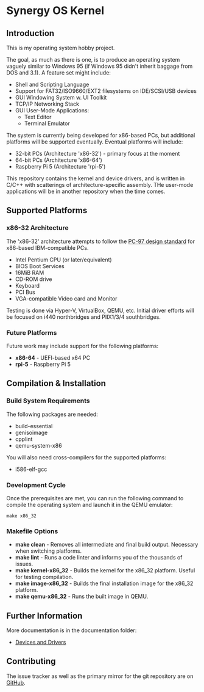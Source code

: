 # Synergy OS Kernel

## Introduction

This is my operating system hobby project.

The goal, as much as there is one, is to produce an operating system vaguely 
similar to Windows 95 (if Windows 95 didn't inherit baggage from DOS and 3.1).
A feature set might include:

* Shell and Scripting Language
* Support for FAT32/ISO9660/EXT2 filesystems on IDE/SCSI/USB devices
* GUI Windowing System w. UI Toolkit
* TCP/IP Networking Stack
* GUI User-Mode Applications:
    * Text Editor
    * Terminal Emulator

The system is currently being developed for x86-based PCs, but additional 
platforms will be supported eventually. Eventual platforms will include:

* 32-bit PCs (Architecture 'x86-32') - primary focus at the moment
* 64-bit PCs (Architecture 'x86-64')
* Raspberry Pi 5 (Architecture 'rpi-5')

This repository contains the kernel and device drivers, and is written in C/C++ with scatterings 
of architecture-specific assembly. THe user-mode applications will be in another repository when the time comes.

## Supported Platforms

### x86-32 Architecture

The 'x86-32' architecture attempts to follow the [PC-97 design standard](https://www.tech-insider.org/windows/research/1997/0711.html) for x86-based IBM-compatible PCs.

* Intel Pentium CPU (or later/equivalent)
* BIOS Boot Services
* 16MiB RAM
* CD-ROM drive
* Keyboard
* PCI Bus
* VGA-compatible Video card and Monitor

Testing is done via Hyper-V, VirtualBox, QEMU, etc. Initial driver efforts will be focused on i440 northbridges and PIIX1/3/4 southbridges.

### Future Platforms

Future work may include support for the following platforms:

 *  **x86-64** - UEFI-based x64 PC
 *  **rpi-5** - Raspberry Pi 5

## Compilation & Installation

### Build System Requirements

The following packages are needed:

* build-essential
* genisoimage
* cpplint
* qemu-system-x86

You will also need cross-compilers for the supported platforms:

* i586-elf-gcc

### Development Cycle

Once the prerequisites are met, you can run the following command to compile
the operating system and launch it in the QEMU emulator:

    make x86_32

### Makefile Options

* **make clean** - Removes all intermediate and final build output. Necessary 
  when switching platforms.
* **make lint** - Runs a code linter and informs you of the thousands of issues.
* **make kernel-x86_32** - Builds the kernel for the x86_32 platform. Useful
  for testing compilation.
* **make image-x86_32** - Builds the final installation image for the x86_32 
  platform.
* **make qemu-x86_32** - Runs the built image in QEMU.

## Further Information

More documentation is in the documentation folder:

* [Devices and Drivers](Documentation/devices-and-drivers.md)

## Contributing

The issue tracker as well as the primary mirror for the git repository are on
[GitHub](https://github.com/JackScottAU/Synergy-OS).
